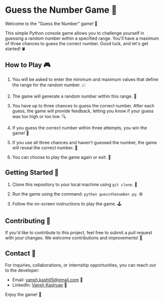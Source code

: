 # Guess the Number Game 🎲

Welcome to the "Guess the Number" game! 🚀

This simple Python console game allows you to challenge yourself in guessing a random number within a specified range. You'll have a maximum of three chances to guess the correct number. Good luck, and let's get started! 🍀

## How to Play 🎮

1. You will be asked to enter the minimum and maximum values that define the range for the random number. 📈

2. The game will generate a random number within this range. 🎯

3. You have up to three chances to guess the correct number. After each guess, the game will provide feedback, letting you know if your guess was too high or too low. 🔍

4. If you guess the correct number within three attempts, you win the game! 🎉

5. If you use all three chances and haven't guessed the number, the game will reveal the correct number. 🙈

6. You can choose to play the game again or exit. 🔄

## Getting Started 🚀

1. Clone this repository to your local machine using `git clone`. 📁

2. Run the game using the command: `python guessthenumber.py`. ⚙️

3. Follow the on-screen instructions to play the game. 🕹️

## Contributing 🤝

If you'd like to contribute to this project, feel free to submit a pull request with your changes. We welcome contributions and improvements! 🚀

## Contact 📧

For inquiries, collaborations, or internship opportunities, you can reach out to the developer:

- Email: [vansh.kash05@gmail.com](mailto:vansh.kash05@gmail.com) 📧
- LinkedIn: [Vansh Kashyap](https://www.linkedin.com/in/vansh-kashyap-b91886289) 🔗

Enjoy the game! 🎉
